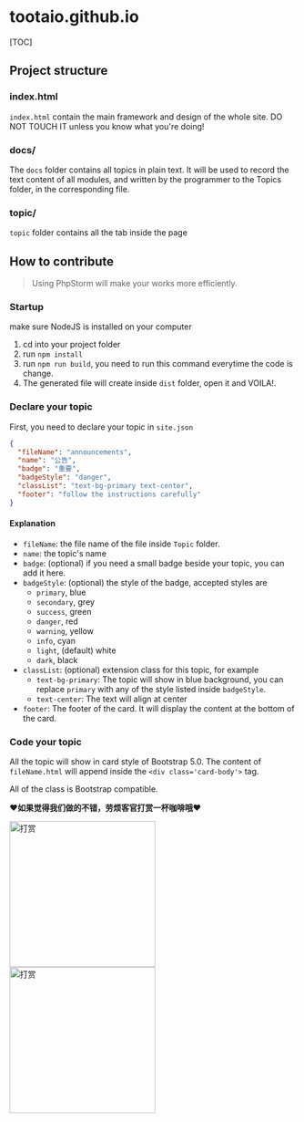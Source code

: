 # tootaio.github.io

[TOC]

## Project structure

### index.html

`index.html` contain the main framework and design of the whole site. DO NOT TOUCH IT unless you know what you're doing!

### docs/

The `docs` folder contains all topics in plain text. It will be used to record the text content of all modules, and written by the programmer to the Topics folder, in the corresponding file.

### topic/

`topic` folder contains all the tab inside the page

## How to contribute

> Using PhpStorm will make your works more efficiently.

### Startup

make sure NodeJS is installed on your computer

1. cd into your project folder
2. run `npm install`
3. run `npm run build`, you need to run this command everytime the code is change.
4. The generated file will create inside `dist` folder, open it and VOILA!.

### Declare your topic

First, you need to declare your topic in `site.json`

```json
{
  "fileName": "announcements",
  "name": "公告",
  "badge": "重要",
  "badgeStyle": "danger",
  "classList": "text-bg-primary text-center",
  "footer": "follow the instructions carefully"
}
```

#### Explanation

- `fileName`: the file name of the file inside `Topic` folder.
- `name`: the topic's name
- `badge`: (optional) if you need a small badge beside your topic, you can add it here.
- `badgeStyle`: (optional) the style of the badge, accepted styles are
  - `primary`, blue
  - `secondary`, grey
  - `success`, green
  - `danger`, red
  - `warning`, yellow
  - `info`, cyan
  - `light`, (default) white
  - `dark`, black
- `classList`: (optional) extension class for this topic, for example
  - `text-bg-primary`: The topic will show in blue background, you can replace `primary` with any of the style listed inside `badgeStyle`.
  - `text-center`: The text will align at center
- `footer`: The footer of the card. It will display the content at the bottom of the card.

### Code your topic

All the topic will show in card style of Bootstrap 5.0. The content of `fileName.html` will append inside the `<div class='card-body'>` tag.

All of the class is Bootstrap compatible.

**❤如果觉得我们做的不错，劳烦客官打赏一杯咖啡哦❤**

<div>
<img alt="打赏" src="./src/Topics/Images/微信支付.png" height="256">
<img alt="打赏" src="./src/Topics/Images/支付宝收款码.jpg" height="256">
</div>
